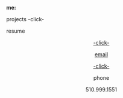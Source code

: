 **me:**

projects
-click-

resume
<a href="test.docx" download>
<center>-click-
 
email
<center><a href="mailto:bharat_nair@hotmail.com">-click-</a><br>


phone
<center>  510.999.1551


